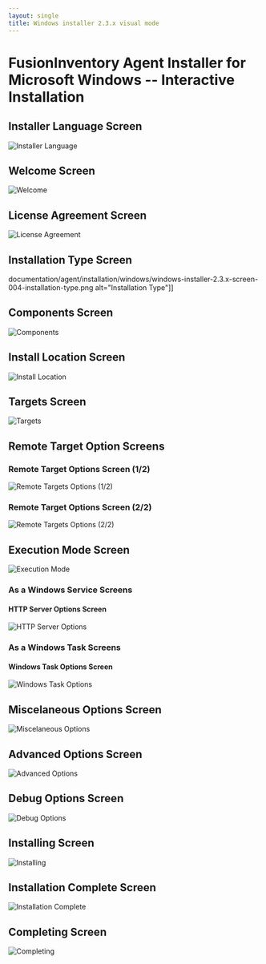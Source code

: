 ```yaml
---
layout: single
title: Windows installer 2.3.x visual mode
---
```


# FusionInventory Agent Installer for Microsoft Windows -- Interactive Installation



## Installer Language Screen



![](/assets/documentation/agent/installation/windows/windows-installer-2.3.x-screen-001-installer-language.png "Installer Language")



## Welcome Screen



![](/assets/documentation/agent/installation/windows/windows-installer-2.3.x-screen-002-welcome.png "Welcome")



## License Agreement Screen



![](/assets/documentation/agent/installation/windows/windows-installer-2.3.x-screen-003-license-agreement.png "License Agreement")



## Installation Type Screen



documentation/agent/installation/windows/windows-installer-2.3.x-screen-004-installation-type.png alt="Installation Type"]]



## Components Screen



![](/assets/documentation/agent/installation/windows/windows-installer-2.3.x-screen-005-choose-components.png "Components")



## Install Location Screen



![](/assets/documentation/agent/installation/windows/windows-installer-2.3.x-screen-006-install-location.png "Install Location")



## Targets Screen



![](/assets/documentation/agent/installation/windows/windows-installer-2.3.x-screen-007-choose-targets.png "Targets")



## Remote Target Option Screens



### Remote Target Options Screen (1/2)



![](/assets/documentation/agent/installation/windows/windows-installer-2.3.x-screen-008-remote-targets-options-1.png "Remote Targets Options (1/2)")



### Remote Target Options Screen (2/2)



![](/assets/documentation/agent/installation/windows/windows-installer-2.3.x-screen-009-remote-targets-options-2.png "Remote Targets Options (2/2)")



## Execution Mode Screen



![](/assets/documentation/agent/installation/windows/windows-installer-2.3.x-screen-010-execution-mode.png "Execution Mode")



### As a Windows Service Screens



#### HTTP Server Options Screen



![](/assets/documentation/agent/installation/windows/windows-installer-2.3.x-screen-011-http-server-options.png "HTTP Server Options")



### As a Windows Task Screens



#### Windows Task Options Screen



![](/assets/documentation/agent/installation/windows/windows-installer-2.3.x-screen-012-windows-task-options.png "Windows Task Options")



## Miscelaneous Options Screen



![](/assets/documentation/agent/installation/windows/windows-installer-2.3.x-screen-013-miscelaneous-options.png "Miscelaneous Options")



## Advanced Options Screen



![](/assets/documentation/agent/installation/windows/windows-installer-2.3.x-screen-014-advanced-options.png "Advanced Options")



## Debug Options Screen



![](/assets/documentation/agent/installation/windows/windows-installer-2.3.x-screen-015-debug-options.png "Debug Options")



## Installing Screen



![](/assets/documentation/agent/installation/windows/windows-installer-2.3.x-screen-016-installing.png "Installing")



## Installation Complete Screen



![](/assets/documentation/agent/installation/windows/windows-installer-2.3.x-screen-017-installation-complete.png "Installation Complete")



## Completing Screen



![](/assets/documentation/agent/installation/windows/windows-installer-2.3.x-screen-018-completing.png "Completing")



